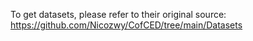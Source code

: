 To get datasets, please refer to their original source: https://github.com/Nicozwy/CofCED/tree/main/Datasets
